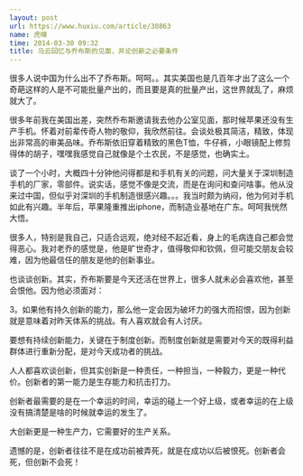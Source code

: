 ```yaml
---
layout: post
url: https://www.huxiu.com/article/30863
name: 虎嗅
time: 2014-03-30 09:32
title: 马云回忆与乔布斯的见面，并论创新之必要条件
---
```

很多人说中国为什么出不了乔布斯。呵呵。。其实美国也是几百年才出了这么一个奇葩这样的人是不可能批量产出的，而且要是真的批量产出，这世界就乱了，麻烦就大了。

很多年前我在美国出差，突然乔布斯邀请我去他办公室见面，那时候苹果还没有生产手机。怀着对前辈传奇人物的敬仰，我欣然前往。会谈处极其简洁，精致，体现出非常高的审美品味。乔布斯依旧穿着精致的黑色T恤，牛仔裤，小眼镜配上修剪得体的胡子，嘿嘿我感觉自己就像是个土农民，不是感觉，也确实土。

谈了一个小时，大概四十分钟他问得都是和手机有关的问题，问大量关于深圳制造手机的厂家，零部件。说实话，感觉不像是交流，而是在询问和查问啥事。他从没来过中国，但似乎对深圳的手机制造很感兴趣。。。我当时颇为纳闷，他为何对手机如此有兴趣。半年后，苹果隆重推出iphone，而制造业基地在广东。呵呵我恍然大悟。

很多人，特别是我自己，只适合远观，绝对经不起近看，身上的毛病连自己都会觉得恶心。我对老乔的感觉是，他是旷世奇才，值得敬仰和钦佩，但可能交朋友会较难，因为他最信任的朋友是他的创新事业。

也谈谈创新。其实，乔布斯要是今天还活在世界上，很多人就未必会喜欢他，甚至会恨他。因为他必须面对：

3。如果他有持久创新的能力，那么他一定会因为破坏力的强大而招恨，因为创新就是意味着对昨天体系的挑战。有人喜欢就会有人讨厌。

要想有持续创新能力，关键在于制度创新。而制度创新就是需要对今天的既得利益群体进行重新分配，是对今天成功者的挑战。

人人都喜欢谈创新，但其实创新是一种责任，一种担当，一种毅力，更是一种代价。创新者的第一能力是生存能力和抗击打力。

创新者最需要的是在一个幸运的时间，幸运的碰上一个好上级，或者幸运的在上级没有搞清楚是啥的时候就幸运的发生了。

大创新更是一种生产力，它需要好的生产关系。

遗憾的是，创新者往往不是在成功前被弄死，就是在成功以后被恨死。创新者会死，但创新不会死！

